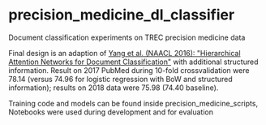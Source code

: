 # precision_medicine_dl_classifier
Document classification experiments on TREC precision medicine data

Final design is an adaption of [Yang et al. (NAACL 2016): "Hierarchical Attention Networks for Document Classification"](https://aclweb.org/anthology/N16-1174) with additional structured information. 
Result on 2017 PubMed during 10-fold crossvalidation were 78.14 (versus 74.96 for logistic regression with BoW and structured information); results on 2018 data were 75.98 (74.40 baseline).

Training code and models can be found inside precision_medicine_scripts, Notebooks were used during development and for evaluation
